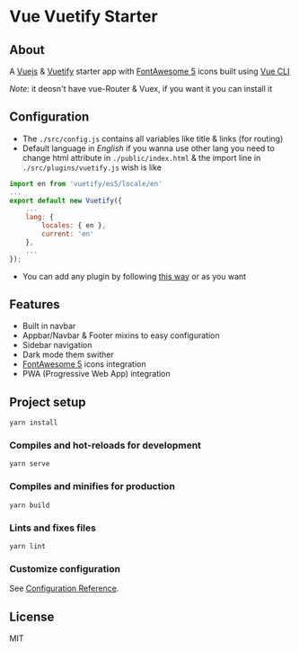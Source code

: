 # Vue Vuetify Starter

## About
A [Vuejs](http://vuejs.org/) & [Vuetify](http://vuetifyjs.com/) starter app with [FontAwesome 5](https://fontawesome.com/) icons built using [Vue CLI](https://cli.vuejs.org/)

*Note*: it deosn't have vue-Router & Vuex, if you want it you can install it

## Configuration
+ The `./src/config.js` contains all variables like title & links (for routing)
+ Default language in *English* if you wanna use other lang you need to change html attribute in `./public/index.html` & the import line in `./src/plugins/vuetify.js` wish is like
```js
import en from 'vuetify/es5/locale/en'
...
export default new Vuetify({
	...
	lang: {
		locales: { en },
		current: 'en'
	},
	...
});

```
+ You can add any plugin by following [this way](https://vuejs.org/v2/guide/plugins.html) or as you want

## Features
+ Built in navbar
+ Appbar/Navbar & Footer mixins to easy configuration
+ Sidebar navigation
+ Dark mode them swither
+ [FontAwesome 5](https://fontawesome.com/) icons integration
+ PWA (Progressive Web App) integration

## Project setup
```
yarn install
```

### Compiles and hot-reloads for development
```
yarn serve
```

### Compiles and minifies for production
```
yarn build
```

### Lints and fixes files
```
yarn lint
```

### Customize configuration
See [Configuration Reference](https://cli.vuejs.org/config/).

## License
MIT